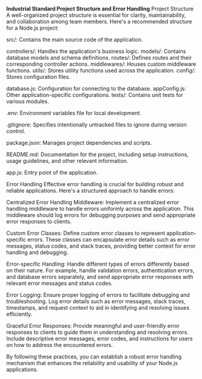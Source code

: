 **Industrial Standard Project Structure and Error Handling**
Project Structure
A well-organized project structure is essential for clarity, maintainability, and collaboration among team members. Here's a recommended structure for a Node.js project:

src/: Contains the main source code of the application.

controllers/: Handles the application's business logic.
models/: Contains database models and schema definitions.
routes/: Defines routes and their corresponding controller actions.
middlewares/: Houses custom middleware functions.
utils/: Stores utility functions used across the application.
config/: Stores configuration files.

database.js: Configuration for connecting to the database.
appConfig.js: Other application-specific configurations.
tests/: Contains unit tests for various modules.

.env: Environment variables file for local development.

.gitignore: Specifies intentionally untracked files to ignore during version control.

package.json: Manages project dependencies and scripts.

README.md: Documentation for the project, including setup instructions, usage guidelines, and other relevant information.

app.js: Entry point of the application.

Error Handling
Effective error handling is crucial for building robust and reliable applications. Here's a structured approach to handle errors:

Centralized Error Handling Middleware: Implement a centralized error handling middleware to handle errors uniformly across the application. This middleware should log errors for debugging purposes and send appropriate error responses to clients.

Custom Error Classes: Define custom error classes to represent application-specific errors. These classes can encapsulate error details such as error messages, status codes, and stack traces, providing better context for error handling and debugging.

Error-specific Handling: Handle different types of errors differently based on their nature. For example, handle validation errors, authentication errors, and database errors separately, and send appropriate error responses with relevant error messages and status codes.

Error Logging: Ensure proper logging of errors to facilitate debugging and troubleshooting. Log error details such as error messages, stack traces, timestamps, and request context to aid in identifying and resolving issues efficiently.

Graceful Error Responses: Provide meaningful and user-friendly error responses to clients to guide them in understanding and resolving errors. Include descriptive error messages, error codes, and instructions for users on how to address the encountered errors.

By following these practices, you can establish a robust error handling mechanism that enhances the reliability and usability of your Node.js applications.
